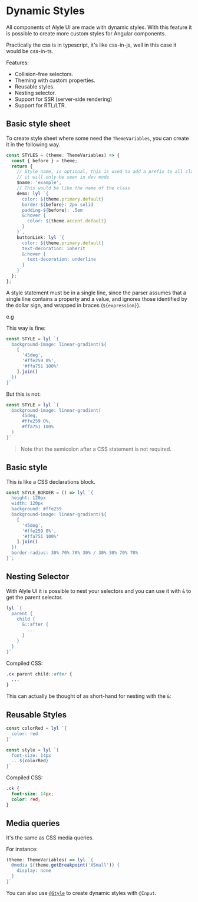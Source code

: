 # Dynamic Styles

All components of Alyle UI are made with dynamic styles. With this feature it is possible to create more custom styles for Angular components.

Practically the css is in typescript, it's like css-in-js, well in this case it would be css-in-ts.

Features:

* Collision-free selectors.
* Theming with custom properties.
* Reusable styles.
* Nesting selector.
* Support for SSR (server-side rendering)
* Support for RTL/LTR.

## Basic style sheet

To create style sheet where some need the `ThemeVariables`, you can create it in the following way.

```ts
const STYLES = (theme: ThemeVariables) => {
  const { before } = theme;
  return {
    // Style name, is optional, this is used to add a prefix to all classes,
    // it will only be seen in dev mode
    $name: 'example',
    // This would be like the name of the class
    demo: lyl `{
      color: ${theme.primary.default}
      border-${before}: 2px solid
      padding-${before}: .5em
      &:hover {
        color: ${theme.accent.default}
      }
    }`,
    buttonLink: lyl `{
      color: ${theme.primary.default}
      text-decoration: inherit
      &:hover {
        text-decoration: underline
      }
    }`
  };
};
```

<demo-view path="docs/customization/dynamic-styles/with-theme-variables">
  <aui-with-theme-variables></aui-with-theme-variables>
</demo-view>

A style statement must be in a single line, since the parser assumes that a single line contains a property and a value, and ignores those identified by the dollar sign, and wrapped in braces (`${expression}`).

e.g

This way is fine:

```ts
const STYLE = lyl `{
  background-image: linear-gradient(${
    [
      '45deg',
      '#ffe259 0%',
      '#ffa751 100%'
    ].join()
  })
}`
```

But this is not:

```ts
const STYLE = lyl `{
  background-image: linear-gradient(
      45deg,
      #ffe259 0%,
      #ffa751 100%
  )
}`
```

> Note that the semicolon after a CSS statement is not required.

## Basic style

This is like a CSS declarations block.

```ts
const STYLE_BORDER = () => lyl `{
  height: 120px
  width: 120px
  background: #ffe259
  background-image: linear-gradient(${
    [
      '45deg',
      '#ffe259 0%',
      '#ffa751 100%'
    ].join()
  })
  border-radius: 30% 70% 70% 30% / 30% 30% 70% 70%
}`;
```

<demo-view path="docs/customization/dynamic-styles/ds-css-declarations-block">
  <aui-ds-css-declarations-block></aui-ds-css-declarations-block>
</demo-view>

## Nesting Selector

With Alyle UI it is possible to nest your selectors and you can use it with `&` to get the parent selector.

```ts
lyl `{
  parent {
    child {
      &::after {
        ...
      }
    }
  }
}`
```

Compiled CSS:

```css
.cx parent child::after {
  ...
}
```

This can actually be thought of as short-hand for nesting with the `&`:


<demo-view path="docs/customization/dynamic-styles/ds-nesting">
  <aui-ds-nesting></aui-ds-nesting>
</demo-view>

## Reusable Styles

```ts
const colorRed = lyl `{
  color: red
}`

const style = lyl `{
  font-size: 14px
  ...${colorRed}
}`
```

Compiled CSS:

```css
.ck {
  font-size: 14px;
  color: red;
}
```

## Media queries

It's the same as CSS media queries.

For instance:

```ts
(theme: ThemeVariables) => lyl `{
  @media ${theme.getBreakpoint('XSmall')} {
    display: none
  }
}`
```

You can also use [`@Style`](./styles/dynamic-style-with-input-and-style) to create dynamic styles with `@Input`.
